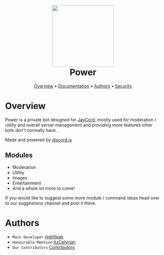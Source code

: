<h1 align="center">
  <img width="200" src="https://cdn.discordapp.com/attachments/1103912751157485570/1128684984111206474/f966de18a901bcd0cb8060868508e01a.jpg" />
  <br>Power<br>
</h1>

<p align="center">
  <a href="#overview">Overview</a>
  •
  <a href="https://support.jayts.uk/power/overview">Documentation</a>
  •
  <a href="#authors">Authors</a>
  •
  <a href="https://github.com/JayCordDevelopment/Assistant/blob/main/SECURITY.md">Security</a>
</p>

# Overview
Power is a private bot designed for [JayCord](https://discord.gg/47fWbK5QYB), mostly used for moderation / utility and overall server management and providing more features other bots don't normally have.

Made and powered by [discord.js](https://discordjs.dev)

## Modules
- Moderation
- Utility
- Images
- Entertainment
- And a whole lot more to come!

If you would like to suggest some more module / command ideas head over to our suggestions channel and post it there.

# Authors
- `Main Developer` [nlghtleak](https://github.com/nlghtleak)
- `Honourable Mention` [ItzCelyrian](https://github.com/ItzCelyrian)
- `Our Contributors` [Contributors](https://github.com/JayCordDevelopment/Assistant/graphs/contributors)
